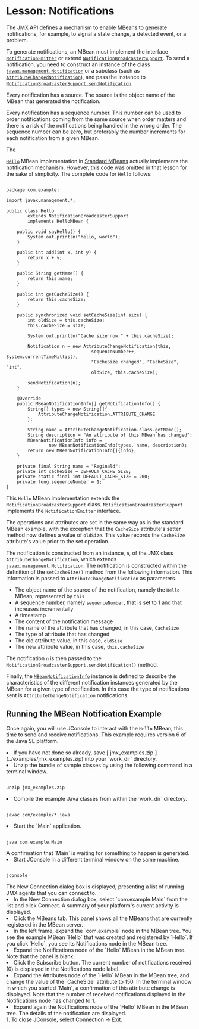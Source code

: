 
# Lesson: Notifications

The JMX API defines a mechanism to enable MBeans to generate notifications, for example, to signal a state change, a detected event, or a problem.

To generate notifications, an MBean must implement the interface 
[`NotificationEmitter`](https://docs.oracle.com/javase/8/docs/api/javax/management/NotificationEmitter.html) or extend 
[`NotificationBroadcasterSupport`](https://docs.oracle.com/javase/8/docs/api/javax/management/NotificationBroadcasterSupport.html). To send a notification, you need to construct an instance of the class 
[`javax.management.Notification`](https://docs.oracle.com/javase/8/docs/api/javax/management/Notification.html) or a subclass (such as 
[`AttributeChangedNotification`](https://docs.oracle.com/javase/8/docs/api/javax/management/AttributeChangeNotification.html)), and pass the instance to 
[`NotificationBroadcasterSupport.sendNotification`](https://docs.oracle.com/javase/8/docs/api/javax/management/NotificationBroadcasterSupport.html#sendNotification-javax.management.Notification).

Every notification has a source. The source is the object name of the MBean that generated the notification.

Every notification has a sequence number. This number can be used to order notifications coming from the same source when order matters and there is a risk of the notifications being handled in the wrong order. The sequence number can be zero, but preferably the number increments for each notification from a given MBean.

The 

[`Hello`](../examples/Hello.java)
 MBean implementation in 
[Standard MBeans](../mbeans/standard.html)
 actually implements the notification mechanism. However, this code was omitted in that lesson for the sake of simplicity. The complete code for `Hello` follows:

```

package com.example;

import javax.management.*;

public class Hello
        extends NotificationBroadcasterSupport
        implements HelloMBean {

    public void sayHello() {
        System.out.println("hello, world");
    }

    public int add(int x, int y) {
        return x + y;
    }

    public String getName() {
        return this.name;
    }

    public int getCacheSize() {
        return this.cacheSize;
    }

    public synchronized void setCacheSize(int size) {
        int oldSize = this.cacheSize;
        this.cacheSize = size;

        System.out.println("Cache size now " + this.cacheSize);

        Notification n = new AttributeChangeNotification(this,
                                sequenceNumber++, System.currentTimeMillis(),
                                "CacheSize changed", "CacheSize", "int",
                                oldSize, this.cacheSize);

        sendNotification(n);
    }

    @Override
    public MBeanNotificationInfo[] getNotificationInfo() {
        String[] types = new String[]{
            AttributeChangeNotification.ATTRIBUTE_CHANGE
        };

        String name = AttributeChangeNotification.class.getName();
        String description = "An attribute of this MBean has changed";
        MBeanNotificationInfo info = 
                new MBeanNotificationInfo(types, name, description);
        return new MBeanNotificationInfo[]{info};
    }
    
    private final String name = "Reginald";
    private int cacheSize = DEFAULT_CACHE_SIZE;
    private static final int DEFAULT_CACHE_SIZE = 200;
    private long sequenceNumber = 1;
}

```

This `Hello` MBean implementation extends the `NotificationBroadcasterSupport` class. `NotificationBroadcasterSupport` implements the `NotificationEmitter` interface.

The operations and attributes are set in the same way as in the standard MBean example, with the exception that the `CacheSize` attribute's setter method now defines a value of `oldSize`. This value records the `CacheSize` attribute's value prior to the set operation.

The notification is constructed from an instance, `n`, of the JMX class `AttributeChangeNotification`, which extends `javax.management.Notification`. The notification is constructed within the definition of the `setCacheSize()` method from the following information. This information is passed to `AttributeChangeNotification` as parameters.

- The object name of the source of the notification, namely the `Hello` MBean, represented by `this`
- A sequence number, namely `sequenceNumber`, that is set to 1 and that increases incrementally
- A timestamp
- The content of the notification message
- The name of the attribute that has changed, in this case, `CacheSize`
- The type of attribute that has changed
- The old attribute value, in this case, `oldSize`
- The new attribute value, in this case, `this.cacheSize`

The notification `n` is then passed to the `NotificationBroadcasterSupport.sendNotification()` method.

Finally, the 
[`MBeanNotificationInfo`](https://docs.oracle.com/javase/8/docs/api/javax/management/MBeanNotificationInfo.html) instance is defined to describe the characteristics of the different notification instances generated by the MBean for a given type of notification. In this case the type of notifications sent is `AttributeChangeNotification` notifications.

## Running the MBean Notification Example

Once again, you will use JConsole to interact with the `Hello` MBean, this time to send and receive notifications. This example requires version 6 of the Java SE platform.

<li>If you have not done so already, save 
[`jmx_examples.zip`](../examples/jmx_examples.zip) into your `work_dir` directory.</li>
<li>Unzip the bundle of sample classes by using the following command in a terminal window.
<pre><code>
unzip jmx_examples.zip
</code></pre>
</li>
<li>Compile the example Java classes from within the `work_dir` directory.
<pre><code>
javac com/example/*.java
</code></pre>
</li>
<li>Start the `Main` application.
<pre><code>
java com.example.Main
</code></pre>
A confirmation that `Main` is waiting for something to happen is generated.
</li>
<li>Start JConsole in a different terminal window on the same machine.
<pre><code>
jconsole
</code></pre>
The New Connection dialog box is displayed, presenting a list of running JMX agents that you can connect to.
</li>
<li>In the New Connection dialog box, select `com.example.Main` from the list and click Connect.
A summary of your platform's current activity is displayed.
</li>
<li>Click the MBeans tab.
This panel shows all the MBeans that are currently registered in the MBean server.
</li>
<li>In the left frame, expand the `com.example` node in the MBean tree.
You see the example MBean `Hello` that was created and registered by `Hello`. If you click `Hello`, you see its Notifications node in the MBean tree.
</li>
<li>Expand the Notifications node of the `Hello` MBean in the MBean tree.
Note that the panel is blank.
</li>
<li>Click the Subscribe button.
The current number of notifications received (0) is displayed in the Notifications node label.
</li>
<li>Expand the Attributes node of the `Hello` MBean in the MBean tree, and change the value of the `CacheSize` attribute to 150.
In the terminal window in which you started `Main`, a confirmation of this attribute change is displayed. Note that the number of received notifications displayed in the Notifications node has changed to 1.
</li>
<li>Expand again the Notifications node of the `Hello` MBean in the MBean tree.
The details of the notification are displayed.
</li>
1. To close JConsole, select Connection -&gt; Exit.
